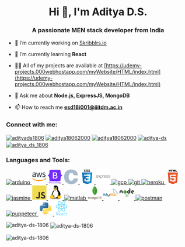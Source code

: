 <h1 align="center">Hi 👋, I'm Aditya D.S.</h1>
<h3 align="center">A passionate MEN stack developer from India</h3>

- 🔭 I’m currently working on [Skribblrs.io](https://github.com/Aditya-ds-1806/Skribblrs.io)

- 🌱 I’m currently learning **React**

- 👨‍💻 All of my projects are available at [https://udemy-projects.000webhostapp.com/myWebsite/HTML/index.html](https://udemy-projects.000webhostapp.com/myWebsite/HTML/index.html)

- 💬 Ask me about **Node.js, ExpressJS, MongoDB**

- 📫 How to reach me **esd18i001@iiitdm.ac.in**

<h3 align="left">Connect with me:</h3>
<p align="left">
<a href="https://dev.to/adityads1806" target="blank"><img align="center" src="https://cdn.jsdelivr.net/npm/simple-icons@3.0.1/icons/dev-dot-to.svg" alt="adityads1806" height="30" width="40" /></a>
<a href="https://twitter.com/aditya18062000" target="blank"><img align="center" src="https://cdn.jsdelivr.net/npm/simple-icons@3.0.1/icons/twitter.svg" alt="aditya18062000" height="30" width="40" /></a>
<a href="https://linkedin.com/in/aditya18062000" target="blank"><img align="center" src="https://cdn.jsdelivr.net/npm/simple-icons@3.0.1/icons/linkedin.svg" alt="aditya18062000" height="30" width="40" /></a>
<a href="https://stackoverflow.com/users/aditya-ds" target="blank"><img align="center" src="https://cdn.jsdelivr.net/npm/simple-icons@3.0.1/icons/stackoverflow.svg" alt="aditya-ds" height="30" width="40" /></a>
<a href="https://www.hackerrank.com/aditya_ds_1806" target="blank"><img align="center" src="https://cdn.jsdelivr.net/npm/simple-icons@3.0.1/icons/hackerrank.svg" alt="aditya_ds_1806" height="30" width="40" /></a>
</p>

<h3 align="left">Languages and Tools:</h3>
<p align="left"> <a href="https://www.arduino.cc/" target="_blank"> <img src="https://cdn.worldvectorlogo.com/logos/arduino-1.svg" alt="arduino" width="40" height="40"/> </a> <a href="https://aws.amazon.com" target="_blank"> <img src="https://raw.githubusercontent.com/devicons/devicon/master/icons/amazonwebservices/amazonwebservices-original-wordmark.svg" alt="aws" width="40" height="40"/> </a> <a href="https://getbootstrap.com" target="_blank"> <img src="https://raw.githubusercontent.com/devicons/devicon/master/icons/bootstrap/bootstrap-plain-wordmark.svg" alt="bootstrap" width="40" height="40"/> </a> <a href="https://www.cprogramming.com/" target="_blank"> <img src="https://raw.githubusercontent.com/devicons/devicon/master/icons/c/c-original.svg" alt="c" width="40" height="40"/> </a> <a href="https://www.w3schools.com/css/" target="_blank"> <img src="https://raw.githubusercontent.com/devicons/devicon/master/icons/css3/css3-original-wordmark.svg" alt="css3" width="40" height="40"/> </a> <a href="https://expressjs.com" target="_blank"> <img src="https://raw.githubusercontent.com/devicons/devicon/master/icons/express/express-original-wordmark.svg" alt="express" width="40" height="40"/> </a> <a href="https://cloud.google.com" target="_blank"> <img src="https://www.vectorlogo.zone/logos/google_cloud/google_cloud-icon.svg" alt="gcp" width="40" height="40"/> </a> <a href="https://git-scm.com/" target="_blank"> <img src="https://www.vectorlogo.zone/logos/git-scm/git-scm-icon.svg" alt="git" width="40" height="40"/> </a> <a href="https://heroku.com" target="_blank"> <img src="https://www.vectorlogo.zone/logos/heroku/heroku-icon.svg" alt="heroku" width="40" height="40"/> </a> <a href="https://www.w3.org/html/" target="_blank"> <img src="https://raw.githubusercontent.com/devicons/devicon/master/icons/html5/html5-original-wordmark.svg" alt="html5" width="40" height="40"/> </a> <a href="https://jasmine.github.io/" target="_blank"> <img src="https://www.vectorlogo.zone/logos/jasmine/jasmine-icon.svg" alt="jasmine" width="40" height="40"/> </a> <a href="https://developer.mozilla.org/en-US/docs/Web/JavaScript" target="_blank"> <img src="https://raw.githubusercontent.com/devicons/devicon/master/icons/javascript/javascript-original.svg" alt="javascript" width="40" height="40"/> </a> <a href="https://www.linux.org/" target="_blank"> <img src="https://raw.githubusercontent.com/devicons/devicon/master/icons/linux/linux-original.svg" alt="linux" width="40" height="40"/> </a> <a href="https://www.mathworks.com/" target="_blank"> <img src="https://raw.githubusercontent.com/simple-icons/simple-icons/master/icons/mathworks.svg" alt="matlab" width="40" height="40"/> </a> <a href="https://www.mongodb.com/" target="_blank"> <img src="https://raw.githubusercontent.com/devicons/devicon/master/icons/mongodb/mongodb-original-wordmark.svg" alt="mongodb" width="40" height="40"/> </a> <a href="https://www.mysql.com/" target="_blank"> <img src="https://raw.githubusercontent.com/devicons/devicon/master/icons/mysql/mysql-original-wordmark.svg" alt="mysql" width="40" height="40"/> </a> <a href="https://nodejs.org" target="_blank"> <img src="https://raw.githubusercontent.com/devicons/devicon/master/icons/nodejs/nodejs-original-wordmark.svg" alt="nodejs" width="40" height="40"/> </a> <a href="https://postman.com" target="_blank"> <img src="https://www.vectorlogo.zone/logos/getpostman/getpostman-icon.svg" alt="postman" width="40" height="40"/> </a> <a href="https://github.com/puppeteer/puppeteer" target="_blank"> <img src="https://www.vectorlogo.zone/logos/pptrdev/pptrdev-official.svg" alt="puppeteer" width="40" height="40"/> </a> <a href="https://www.python.org" target="_blank"> <img src="https://raw.githubusercontent.com/devicons/devicon/master/icons/python/python-original.svg" alt="python" width="40" height="40"/> </a> <a href="https://reactjs.org/" target="_blank"> <img src="https://raw.githubusercontent.com/devicons/devicon/master/icons/react/react-original-wordmark.svg" alt="react" width="40" height="40"/> </a> </p>

<p><img align="left" src="https://github-readme-stats.vercel.app/api/top-langs?username=aditya-ds-1806&show_icons=true&locale=en&layout=compact" alt="aditya-ds-1806" /></p>

<p>&nbsp;<img align="center" src="https://github-readme-stats.vercel.app/api?username=aditya-ds-1806&show_icons=true&locale=en" alt="aditya-ds-1806" /></p>

<p><img align="center" src="https://github-readme-streak-stats.herokuapp.com/?user=aditya-ds-1806&" alt="aditya-ds-1806" /></p>
